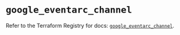 # `google_eventarc_channel`

Refer to the Terraform Registry for docs: [`google_eventarc_channel`](https://registry.terraform.io/providers/hashicorp/google/6.23.0/docs/resources/eventarc_channel).
